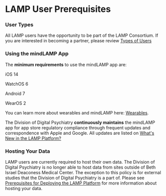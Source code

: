 # LAMP User Prerequisites

### User Types

All LAMP users have the opportunity to be part of the LAMP Consortium. If you are interested in becoming a partner, please review [Types of Users](Types%20of%20Users.md) 

### Using the mindLAMP App

The **minimum requirements** to use the mindLAMP app are:

 iOS 14

WatchOS 6

Android 7

WearOS 2

You can learn more about wearables and mindLAMP here: [Wearables](Wearables.md).

The Division of Digital Psychiatry **continuously maintains** the mindLAMP app for app store regulatory compliance through frequent updates and correspondence with Apple and Google. All updates are listed on [What's New in the LAMP Platform?](What's%20New%20in%20the%20LAMP%20Platform.md) 

### Hosting Your Data

LAMP users are currently required to host their own data. The Division of Digital Psychiatry is no longer able to host data from sites outside of Beth Israel Deaconess Medical Center. The exception to this policy is for external studies that the Division of Digital Psychiatry is a part of. Please see [Prerequisites for Deploying the LAMP Platform](Prerequisites%20for%20Deploying%20the%20LAMP%20Platform.md) for more information about hosting your data.